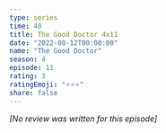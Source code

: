 ```yaml
---
type: series
time: 40
title: The Good Doctor 4x11
date: "2022-08-12T00:00:00"
name: "The Good Doctor"
season: 4
episode: 11
rating: 3
ratingEmoji: "⭐️⭐️⭐️"
share: false
---
```


_[No review was written for this episode]_
